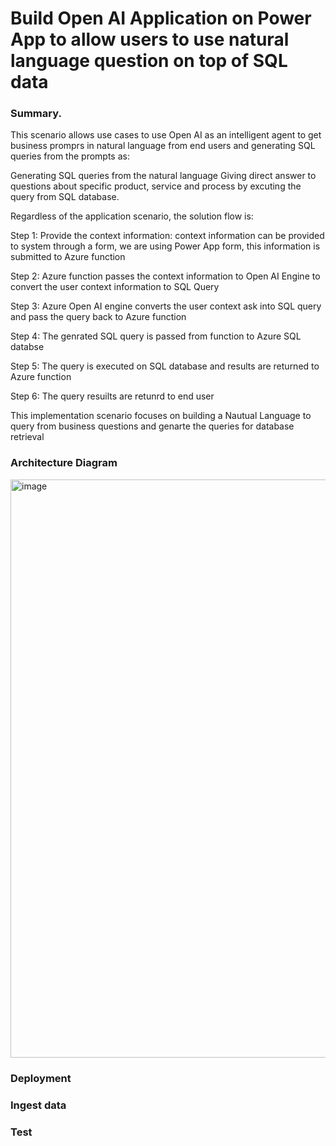 # Build Open AI Application on Power App to allow users to use natural language question on top of SQL data
### Summary.

This scenario allows use cases to use Open AI as an intelligent agent to get business promprs in natural language from end users and generating SQL queries from the prompts as:

Generating SQL queries from the natural language 
Giving direct answer to questions about specific product, service and process by excuting the query from SQL database.


Regardless of the application scenario, the solution flow is:

Step 1: Provide the context information: context information can be provided to system through a form, we are using Power App form, this information is submitted to Azure function

Step 2: Azure function passes the context information to Open AI Engine to convert the user context information to SQL Query

Step 3: Azure Open AI engine converts the user context ask into SQL query and pass the query back to Azure function

Step 4: The genrated SQL query is passed from function to Azure SQL databse 

Step 5: The query is executed on SQL database and results are returned to Azure function

Step 6: The query resuilts are retunrd to end user 

This implementation scenario focuses on building a Nautual Language to query from business questions and genarte the queries for database retrieval 
### Architecture Diagram
<img width="925" alt="image" src="https://user-images.githubusercontent.com/50298139/222232002-cee2d89e-58fb-4436-9bc6-20f085f332d7.png">


### Deployment
### Ingest data
### Test


